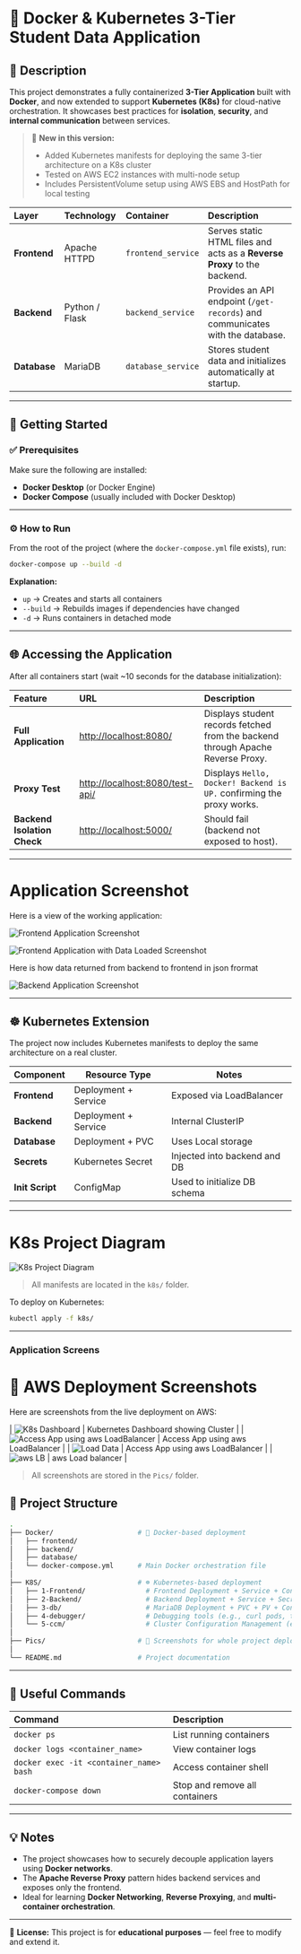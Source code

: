 # 🐳 Docker & Kubernetes 3-Tier Student Data Application

## 📘 Description

This project demonstrates a fully containerized **3-Tier Application** built with **Docker**, and now extended to support **Kubernetes (K8s)** for cloud-native orchestration. It showcases best practices for **isolation**, **security**, and **internal communication** between services.

> 🔔 **New in this version:**  
> - Added Kubernetes manifests for deploying the same 3-tier architecture on a K8s cluster  
> - Tested on AWS EC2 instances with multi-node setup  
> - Includes PersistentVolume setup using AWS EBS and HostPath for local testing

| Layer | Technology | Container | Description |
|:------|:------------|:-----------|:-------------|
| **Frontend** | Apache HTTPD | `frontend_service` | Serves static HTML files and acts as a **Reverse Proxy** to the backend. |
| **Backend** | Python / Flask | `backend_service` | Provides an API endpoint (`/get-records`) and communicates with the database. |
| **Database** | MariaDB | `database_service` | Stores student data and initializes automatically at startup. |

---

## 🚀 Getting Started

### ✅ Prerequisites

Make sure the following are installed:

- **Docker Desktop** (or Docker Engine)  
- **Docker Compose** (usually included with Docker Desktop)

---

### ⚙️ How to Run

From the root of the project (where the `docker-compose.yml` file exists), run:

```bash
docker-compose up --build -d
````

**Explanation:**

* `up` → Creates and starts all containers
* `--build` → Rebuilds images if dependencies have changed
* `-d` → Runs containers in detached mode

---

## 🌐 Accessing the Application

After all containers start (wait ~10 seconds for the database initialization):

| Feature                     | URL                                                                | Description                                                                     |
| :-------------------------- | :----------------------------------------------------------------- | :------------------------------------------------------------------------------ |
| **Full Application**        | [http://localhost:8080/](http://localhost:8080/)                   | Displays student records fetched from the backend through Apache Reverse Proxy. |
| **Proxy Test**              | [http://localhost:8080/test-api/](http://localhost:8080/test-api/) | Displays `Hello, Docker! Backend is UP.` confirming the proxy works.            |
| **Backend Isolation Check** | [http://localhost:5000/](http://localhost:5000/)                   | Should fail (backend not exposed to host).                                      |

---
# Application Screenshot

Here is a view of the working application:

![Frontend Application Screenshot](Pics/Frontend.png)

![Frontend Application with Data Loaded Screenshot](Pics/Frontend-Loaddata.png)

Here is how data returned from backend to frontend in json frormat 

![Backend Application Screenshot](Pics/backend-jsondata.png)


---

## ☸️ Kubernetes Extension

The project now includes Kubernetes manifests to deploy the same architecture on a real cluster.

| Component     | Resource Type        | Notes |
|---------------|----------------------|-------|
| **Frontend**  | Deployment + Service | Exposed via LoadBalancer |
| **Backend**   | Deployment + Service | Internal ClusterIP |
| **Database**  | Deployment + PVC     | Uses Local storage |
| **Secrets**   | Kubernetes Secret    | Injected into backend and DB |
| **Init Script** | ConfigMap          | Used to initialize DB schema |

---

# K8s Project Diagram 
![K8s Project Diagram](Pics/k8sDiagram.drawio.png)

> All manifests are located in the `k8s/` folder.

To deploy on Kubernetes:

```bash
kubectl apply -f k8s/
```
---

### Application Screens
# 📸 AWS Deployment Screenshots

Here are screenshots from the live deployment on AWS:


| ![K8s Dashboard](Pics/masternode.png) | Kubernetes Dashboard showing Cluster |
| ![Access App using aws LoadBalancer](Pics/Frontend_awsLB.png) | Access App using aws LoadBalancer |
| ![Load Data](Pics/Frontend_Load_usingaws.png) |  Access App using aws LoadBalancer |
| ![aws LB](Pics/awsLB.png) | aws Load balancer |

> All screenshots are stored in the `Pics/` folder.


## 🧱 Project Structure

```bash
.
├── Docker/                     # 🐳 Docker-based deployment
│   ├── frontend/
│   ├── backend/
│   ├── database/
│   └── docker-compose.yml      # Main Docker orchestration file
│
├── K8S/                        # ☸️ Kubernetes-based deployment
│   ├── 1-Frontend/               # Frontend Deployment + Service + Configs
│   ├── 2-Backend/                # Backend Deployment + Service + Secrets
│   ├── 3-db/                     # MariaDB Deployment + PVC + PV + ConfigMap
│   ├── 4-debugger/               # Debugging tools (e.g., curl pods, test configs)
│   └── 5-ccm/                    # Cluster Configuration Management (e.g., StorageClass, RBAC)
│
├── Pics/                       # 📸 Screenshots for whole project deployment
│   
└── README.md                   # Project documentation

```

---

## 🧰 Useful Commands

| Command                                 | Description                    |
| :-------------------------------------- | :----------------------------- |
| `docker ps`                             | List running containers        |
| `docker logs <container_name>`          | View container logs            |
| `docker exec -it <container_name> bash` | Access container shell         |
| `docker-compose down`                   | Stop and remove all containers |

---

## 💡 Notes

* The project showcases how to securely decouple application layers using **Docker networks**.
* The **Apache Reverse Proxy** pattern hides backend services and exposes only the frontend.
* Ideal for learning **Docker Networking**, **Reverse Proxying**, and **multi-container orchestration**.

---

📜 **License:**
This project is for **educational purposes** — feel free to modify and extend it.

```

